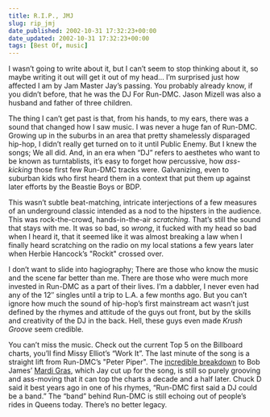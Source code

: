 ```yaml
---
title: R.I.P., JMJ
slug: rip_jmj
date_published: 2002-10-31 17:32:23+00:00
date_updated: 2002-10-31 17:32:23+00:00
tags: [Best Of, music]
---
```

I wasn’t going to write about it, but I can’t seem to stop thinking about it, so maybe writing it out will get it out of my head… I’m surprised just how affected I am by Jam Master Jay’s passing. You probably already know, if you didn’t before, that he was the DJ For Run-DMC. Jason Mizell was also a husband and father of three children.

The thing I can’t get past is that, from his hands, to my ears, there was a sound that changed how I saw music. I was never a huge fan of Run-DMC. Growing up in the suburbs in an area that pretty shamelessly disparaged hip-hop, I didn’t really get turned on to it until Public Enemy. But I knew the songs; We all did. And, in an era when “DJ” refers to aesthetes who want to be known as turntablists, it’s easy to forget how percussive, how *ass-kicking* those first few Run-DMC tracks were. Galvanizing, even to suburban kids who first heard them in a context that put them up against later efforts by the Beastie Boys or BDP.

This wasn’t subtle beat-matching, intricate interjections of a few measures of an underground classic intended as a nod to the hipsters in the audience. This was rock-the-crowd, hands-in-the-air *scratching*. That’s still the sound that stays with me. It was so bad, so *wrong*, it fucked with my head so bad when I heard it, that it seemed like it was almost breaking a law when I finally heard scratching on the radio on my local stations a few years later when Herbie Hancock’s "Rockit" crossed over.

I don’t want to slide into hagiography; There are those who know the music and the scene far better than me. There are those who were much more invested in Run-DMC as a part of their lives. I’m a dabbler, I never even had any of the 12″ singles until a trip to L.A. a few months ago. But you can’t ignore how much the sound of hip-hop’s first mainstream act wasn’t just defined by the rhymes and attitude of the guys out front, but by the skills and creativity of the DJ in the back. Hell, these guys even made *Krush Groove* seem credible.

You can’t miss the music. Check out the current Top 5 on the Billboard charts, you’ll find Missy Elliot’s “Work It”. The last minute of the song is a straight lift from Run-DMC’s "Peter Piper". The [incredible breakdown](stuff/mardigras.mp3) to Bob James’ [Mardi Gras](http://www.amazon.com/exec/obidos/tg/detail/-/B000002N0E/qid=1036085899/sr=8-5/ref=sr_8_5/), which Jay cut up for the song, is still so purely grooving and ass-moving that it can top the charts a decade and a half later. Chuck D said it best years ago in one of his rhymes, “Run-DMC first said a DJ could be a band.” The “band” behind Run-DMC is still echoing out of people’s rides in Queens today. There’s no better legacy.
